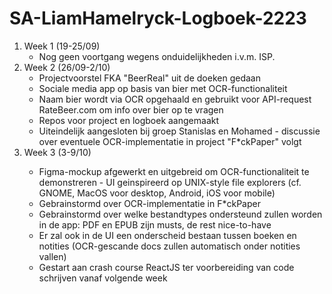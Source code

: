 # SA-LiamHamelryck-Logboek-2223
<ol>
<li>Week 1 (19-25/09)
<ul>
<li>Nog geen voortgang wegens onduidelijkheden i.v.m. ISP.</li>
</ul>
</li>
<li>Week 2 (26/09-2/10)
<ul>
<li>Projectvoorstel FKA "BeerReal" uit de doeken gedaan</li>
<li>Sociale media app op basis van bier met OCR-functionaliteit</li>
<li>Naam bier wordt via OCR opgehaald en gebruikt voor API-request RateBeer.com om info over bier op te vragen</li>
<li>Repos voor project en logboek aangemaakt</li>
<li>Uiteindelijk aangesloten bij groep Stanislas en Mohamed - discussie over eventuele OCR-implementatie in project "F*ckPaper" volgt</li>
</ul>
</li>
<li>Week 3 (3-9/10)</li>
<ul>
<li>Figma-mockup afgewerkt en uitgebreid om OCR-functionaliteit te demonstreren - UI geinspireerd op UNIX-style file explorers (cf. GNOME, MacOS voor desktop, Android, iOS voor mobile)</li>
<li>Gebrainstormd over OCR-implementatie in F*ckPaper</li>
<li>Gebrainstormd over welke bestandtypes ondersteund zullen worden in de app: PDF en EPUB zijn musts, de rest nice-to-have</li>
<li>Er zal ook in de UI een onderscheid bestaan tussen boeken en notities (OCR-gescande docs zullen automatisch onder notities vallen)</li>
<li>Gestart aan crash course ReactJS ter voorbereiding van code schrijven vanaf volgende week</li>
</ul>
</li>
